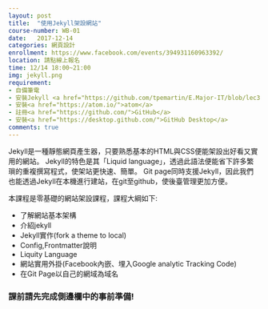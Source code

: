 ```yaml
---
layout: post
title:  "使用Jekyll架設網站"
course-number: WB-01
date:   2017-12-14
categories: 網頁設計
enrollment: https://www.facebook.com/events/394931160963392/
location: 請點線上報名
time: 12/14 18:00~21:00
img: jekyll.png
requirement:
- 自備筆電
- 安裝Jekyll <a href="https://github.com/tpemartin/E.Major-IT/blob/lec30-website-Jekyll-0/Course-development/lec30-website-Jekyll-0.md">windows版</a>/<a href="https://www.youtube.com/watch?v=oiNVQ9Zjy4o">mac版</a>
- 安裝<a href="https://atom.io/">atom</a>
- 註冊<a href="https://github.com/">GitHub</a>
- 安裝<a href="https://desktop.github.com/">GitHub Desktop</a>
comments: true
---
```

Jekyll是一種靜態網頁產生器，只要熟悉基本的HTML與CSS便能架設出好看又實用的網站。
Jekyll的特色是其「Liquid language」，透過此語法便能省下許多繁瑣的重複撰寫程式，使架站更快速、簡單。
Git page同時支援Jekyll，因此我們也能透過Jekyll在本機進行建站，在git至github，使後臺管理更加方便。

本課程是零基礎的網站架設課程，課程大綱如下:
- 了解網站基本架構
- 介紹jekyll
- Jekyll實作(fork a theme to local)
- Config,Frontmatter說明
- Liquity Language
- 網站實用外掛(Facebook內嵌、埋入Google analytic Tracking Code)
- 在Git Page以自己的網域為域名

### 課前請先完成側邊欄中的事前準備!

